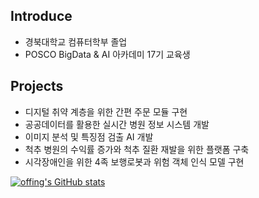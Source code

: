 ## Introduce
* 경북대학교 컴퓨터학부 졸업
* POSCO BigData & AI 아카데미 17기 교육생

## Projects
* 디지털 취약 계층을 위한 간편 주문 모듈 구현
* 공공데이터를 활용한 실시간 병원 정보 시스템 개발
* 이미지 분석 및 특징점 검출 AI 개발
* 척추 병원의 수익률 증가와 척추 질환 재발을 위한 플랫폼 구축
* 시각장애인을 위한 4족 보행로봇과 위험 객체 인식 모델 구현

[![offing's GitHub stats](https://github-readme-stats.vercel.app/api?username=offings&theme=radical)](https://github.com/offings/github-readme-stats)

<!--
**offings/offings** is a ✨ _special_ ✨ repository because its `README.md` (this file) appears on your GitHub profile.

Here are some ideas to get you started:

- 🔭 I’m currently working on ...
- 🌱 I’m currently learning ...
- 👯 I’m looking to collaborate on ...
- 🤔 I’m looking for help with ...
- 💬 Ask me about ...
- 📫 How to reach me: ...
- 😄 Pronouns: ...
- ⚡ Fun fact: ...
-->

